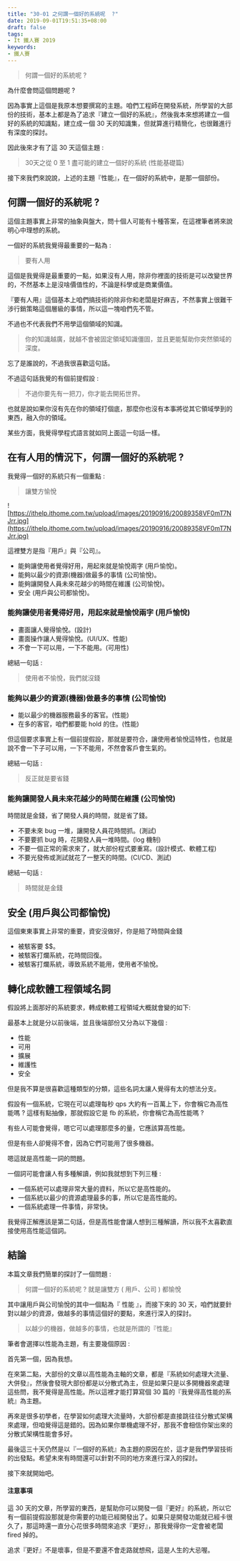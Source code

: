 ```yaml
---
title: "30-01 之何謂一個好的系統呢  ?"
date: 2019-09-01T19:51:35+08:00
draft: false
tags: 
- It 鐵人賽 2019
keywords:
- 鐵人賽 
---
```


> 何謂一個好的系統呢 ?

為什麼會問這個問題呢 ?

因為事實上這個是我原本想要撰寫的主題。咱們工程師在開發系統，所學習的大部份的技術，基本上都是為了追求『建立一個好的系統』，然後我本來想將建立一個好的系統的知識點，建立成一個 30 天的知識集，但就算進行精簡化，也很難進行有深度的探討。

因此後來才有了這 30 天這個主題 :

> 30天之從 0 至 1 盡可能的建立一個好的系統 (性能基礎篇)

接下來我們來說說，上述的主題『性能』，在一個好的系統中，是那一個部份。

## 何謂一個好的系統呢 ?

這個主題事實上非常的抽象與盤大，問十個人可能有十種答案，在這裡筆者將來說明心中理想的系統。

一個好的系統我覺得最重要的一點為 :

> 要有人用

這個是我覺得是最重要的一點，如果沒有人用，除非你裡面的技術是可以改變世界的，不然基本上是沒啥價值性的，不論是科學或是商業價值。

『要有人用』這個基本上咱們搞技術的除非你和老闆是好麻吉，不然事實上很難干涉行銷策略這個層級的事情，所以這一塊咱們先不管。

不過也不代表我們不用學這個領域的知識。

> 你的知識越廣，就越不會被固定領域知識僵固，並且更能幫助你突然領域的深度。

忘了是誰說的，不過我很喜歡這句話。

不過這句話我覺的有個前提假設 :

> 不過你要先有一把刀，你才能去開拓世界。

也就是說如果你沒有先在你的領域打個底，那麼你也沒有本事將從其它領域學到的東西，融入你的領域。

某些方面，我覺得學程式語言就如同上面這一句話一樣。

## 在有人用的情況下，何謂一個好的系統呢 ?

我覺得一個好的系統只有一個重點 : 

> 讓雙方愉悅

![https://ithelp.ithome.com.tw/upload/images/20190916/20089358VF0mT7NJrr.jpg](https://ithelp.ithome.com.tw/upload/images/20190916/20089358VF0mT7NJrr.jpg)

這裡雙方是指『用戶』與『公司』。

* 能夠讓使用者覺得好用，用起來就是愉悅兩字 (用戶愉悅)。
* 能夠以最少的資源(機器)做最多的事情 (公司愉悅)。
* 能夠讓開發人員未來花越少的時間在維護 (公司愉悅)。
* 安全 (用戶與公司都愉悅)。

### 能夠讓使用者覺得好用，用起來就是愉悅兩字 (用戶愉悅)

* 畫面讓人覺得愉悅。(設計)
* 畫面操作讓人覺得愉悅。(UI/UX、性能)
* 不會一下可以用，一下不能用。(可用性)

總結一句話 :

> 使用者不愉悅，我們就沒錢

### 能夠以最少的資源(機器)做最多的事情 (公司愉悅)

* 能以最少的機器服務最多的客官。(性能)
* 在多的客官，咱們都要能 hold 的住。(性能)

但這個要求事實上有一個前提假設，那就是要符合，讓使用者愉悅這特性，也就是說不會一下子可以用，一下不能用，不然會客戶會生氣的。

總結一句話 :

> 反正就是要省錢

### 能夠讓開發人員未來花越少的時間在維護 (公司愉悅)

時間就是金錢，省了開發人員的時間，就是省了錢。

* 不要未來 bug 一堆，讓開發人員花時間抓。(測試)
* 不要要抓 bug 時，花開發人員一堆時間。(log 機制)
* 不要一個正常的需求來了，就大部份程式要重寫。(設計模式、軟體工程)
* 不要光發佈或測試就花了一整天的時間。(CI/CD、測試)

總結一句話 :

> 時間就是金錢

## 安全 (用戶與公司都愉悅)

這個東東事實上非常的重要，資安沒做好，你是賠了時間與金錢

* 被駭客要 $$。
* 被駭客打爛系統，花時間回復。
* 被駭客打爛系統，導致系統不能用，使用者不愉悅。

## 轉化成軟體工程領域名詞

假設將上面那好的系統要求，轉成軟體工程領域大概就會變的如下:

最基本上就是分以前後端，並且後端部份又分為以下幾個 :

* 性能
* 可用
* 擴展
* 維護性
* 安全

但是我不算是很喜歡這種類型的分類，這些名詞太讓人覺得有太的想法分支。

假設有一個系統，它現在可以處理每秒 qps 大約有一百萬上下，你會稱它為高性能嗎 ? 這樣有點抽像，那就假設它是 fb 的系統，你會稱它為高性能嗎 ? 

有些人可能會覺得，嗯它可以處理那麼多的量，它應該算高性能。

但是有些人卻覺得不會，因為它們可能用了很多機器。

嗯這就是高性能一詞的問題。

一個詞可能會讓人有多種解讀，例如我就想到下列三種 :

* 一個系統可以處理非常大量的資料，所以它是高性能的。
* 一個系統以最少的資源處理最多的事，所以它是高性能的。
* 一個系統處理一件事情，非常快。

我覺得正解應該是第二句話，但是高性能會讓人想到三種解讀，所以我不太喜歡直接使用高性能這個詞。

## 結論
本篇文章我們簡單的探討了一個問題 :

> 何謂一個好的系統呢 ? 就是讓雙方 ( 用戶、公司 ) 都愉悅

其中讓用戶與公司愉悅的其中一個點為『 性能 』，而接下來的 30 天，咱們就要針對以越少的資源，做越多的事情這個好的要點，來進行深入的探討。

> 以越少的機器，做越多的事情，也就是所謂的『性能』

筆者會選擇以性能為主題，有主要幾個原因 :

首先第一個，因為我想。

在來第二點，大部份的文章以高性能為主軸的文章，都是『系統如何處理大流量、大併發』，然後會發現大部份都是以分散式為主，但是如果只是以多開機器來處理這些問，我不覺得是高性能。所以這裡才能打算寫個 30 篇的『我覺得高性能的系統』為主題。

再來是很多初學者，在學習如何處理大流量時，大部份都是直接跳往往分散式架構來處理，但咱覺得這是錯的。因為如果你單機處理不好，那我不會相信你架出來的分散式架構性能會多好。

最後這三十天仍然是以『一個好的系統』為主題的原因在於，這才是我們學習技術的出發點。希望未來有時間還可以針對不同的地方來進行深入的探討。

接下來就開始吧。

#### 注意事項
這 30 天的文章，所學習的東西，是幫助你可以開發一個『更好』的系統，所以它有一個前提假設那就是你需要的功能已經開發出了。如果只是開發功能就已經卡很久了，那這時還一直分心花很多時間來追求『更好』，那我覺得你一定會被老闆 fired 掉的。

追求『更好』不是壞事，但是不要還不會走路就想飛，這是人生的大忌喔。

